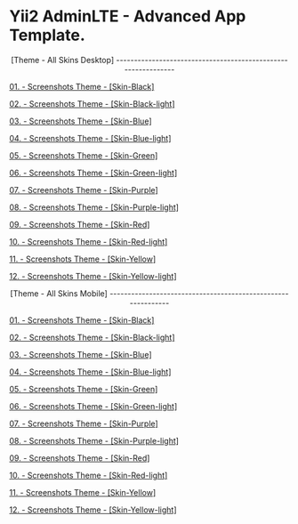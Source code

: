 Yii2 AdminLTE - Advanced App Template.
======================================

<p align= "center">[Theme - All Skins Desktop]
--------------------------------------------------------------

[01. - Screenshots Theme - [Skin-Black]](screenshots-skin-black-desktop.md)

[02. - Screenshots Theme - [Skin-Black-light]](screenshots-skin-black-light-desktop.md)

[03. - Screenshots Theme - [Skin-Blue]](screenshots-skin-blue-desktop.md)

[04. - Screenshots Theme - [Skin-Blue-light]](screenshots-skin-blue-light-desktop.md)

[05. - Screenshots Theme - [Skin-Green]](screenshots-skin-green-desktop.md)

[06. - Screenshots Theme - [Skin-Green-light]](screenshots-skin-green-light-desktop.md)

[07. - Screenshots Theme - [Skin-Purple]](screenshots-skin-purple-desktop.md)

[08. - Screenshots Theme - [Skin-Purple-light]](screenshots-skin-purple-light-desktop.md)

[09. - Screenshots Theme - [Skin-Red]](screenshots-skin-red-desktop.md)

[10. - Screenshots Theme - [Skin-Red-light]](screenshots-skin-red-light-desktop.md)

[11. - Screenshots Theme - [Skin-Yellow]](screenshots-skin-yellow-desktop.md)

[12. - Screenshots Theme - [Skin-Yellow-light]](screenshots-skin-yellow-light-desktop.md)

<p align= "center">[Theme - All Skins Mobile]
-------------------------------------------------------------

[01. - Screenshots Theme - [Skin-Black]](screenshots-skin-black-mobile.md)

[02. - Screenshots Theme - [Skin-Black-light]](screenshots-skin-black-light-mobile.md)

[03. - Screenshots Theme - [Skin-Blue]](screenshots-skin-blue-mobile.md)

[04. - Screenshots Theme - [Skin-Blue-light]](screenshots-skin-blue-light-mobile.md)

[05. - Screenshots Theme - [Skin-Green]](screenshots-skin-green-mobile.md)

[06. - Screenshots Theme - [Skin-Green-light]](screenshots-skin-green-light-mobile.md)

[07. - Screenshots Theme - [Skin-Purple]](screenshots-skin-purple-mobile.md)

[08. - Screenshots Theme - [Skin-Purple-light]](screenshots-skin-purple-light-mobile.md)

[09. - Screenshots Theme - [Skin-Red]](screenshots-skin-red-mobile.md)

[10. - Screenshots Theme - [Skin-Red-light]](screenshots-skin-red-light-mobile.md)

[11. - Screenshots Theme - [Skin-Yellow]](screenshots-skin-yellow-mobile.md)

[12. - Screenshots Theme - [Skin-Yellow-light]](screenshots-skin-yellow-light-mobile.md)
